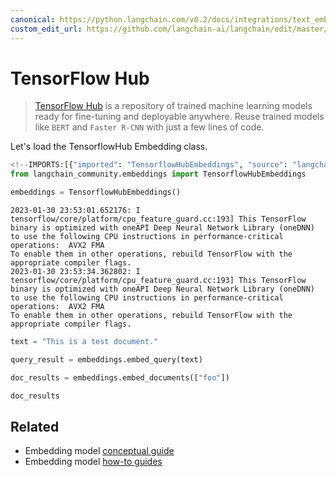 ```yaml
---
canonical: https://python.langchain.com/v0.2/docs/integrations/text_embedding/tensorflowhub/
custom_edit_url: https://github.com/langchain-ai/langchain/edit/master/docs/docs/integrations/text_embedding/tensorflowhub.ipynb
---
```


# TensorFlow Hub

> [TensorFlow Hub](https://www.tensorflow.org/hub) is a repository of trained machine learning models ready for fine-tuning and deployable anywhere. Reuse trained models like `BERT` and `Faster R-CNN` with just a few lines of code.
> 
Let's load the TensorflowHub Embedding class.

```python
<!--IMPORTS:[{"imported": "TensorflowHubEmbeddings", "source": "langchain_community.embeddings", "docs": "https://api.python.langchain.com/en/latest/embeddings/langchain_community.embeddings.tensorflow_hub.TensorflowHubEmbeddings.html", "title": "TensorFlow Hub"}]-->
from langchain_community.embeddings import TensorflowHubEmbeddings
```

```python
embeddings = TensorflowHubEmbeddings()
```
```output
2023-01-30 23:53:01.652176: I tensorflow/core/platform/cpu_feature_guard.cc:193] This TensorFlow binary is optimized with oneAPI Deep Neural Network Library (oneDNN) to use the following CPU instructions in performance-critical operations:  AVX2 FMA
To enable them in other operations, rebuild TensorFlow with the appropriate compiler flags.
2023-01-30 23:53:34.362802: I tensorflow/core/platform/cpu_feature_guard.cc:193] This TensorFlow binary is optimized with oneAPI Deep Neural Network Library (oneDNN) to use the following CPU instructions in performance-critical operations:  AVX2 FMA
To enable them in other operations, rebuild TensorFlow with the appropriate compiler flags.
```

```python
text = "This is a test document."
```

```python
query_result = embeddings.embed_query(text)
```

```python
doc_results = embeddings.embed_documents(["foo"])
```

```python
doc_results
```

## Related

- Embedding model [conceptual guide](/docs/concepts/#embedding-models)
- Embedding model [how-to guides](/docs/how_to/#embedding-models)